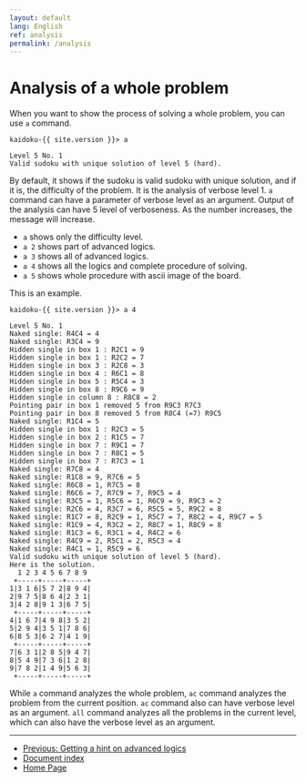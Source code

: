 ```yaml
---
layout: default
lang: English
ref: analysis
permalink: /analysis
---
```


# Analysis of a whole problem

When you want to show the process of solving a whole problem, you can use `a` command.

    kaidoku-{{ site.version }}> a
    
    Level 5 No. 1
    Valid sudoku with unique solution of level 5 (hard).

By default, it shows if the sudoku is valid sudoku with unique solution, and if it is, the difficulty of the problem. It is the analysis of verbose level 1. `a` command can have a parameter of verbose level as an argument. Output of the analysis can have 5 level of verboseness. As the number increases, the message will increase.

- `a` shows only the difficulty level.
- `a 2` shows part of advanced logics.
- `a 3` shows all of advanced logics.
- `a 4` shows all the logics and complete procedure of solving.
- `a 5` shows whole procedure with ascii image of the board.

This is an example.

```
kaidoku-{{ site.version }}> a 4

Level 5 No. 1
Naked single: R4C4 = 4
Naked single: R3C4 = 9
Hidden single in box 1 : R2C1 = 9
Hidden single in box 1 : R2C2 = 7
Hidden single in box 3 : R2C8 = 3
Hidden single in box 4 : R6C1 = 8
Hidden single in box 5 : R5C4 = 3
Hidden single in box 8 : R9C6 = 9
Hidden single in column 8 : R8C8 = 2
Pointing pair in box 1 removed 5 from R9C3 R7C3 
Pointing pair in box 8 removed 5 from R8C4 (=7) R9C5 
Naked single: R1C4 = 5
Hidden single in box 1 : R2C3 = 5
Hidden single in box 2 : R1C5 = 7
Hidden single in box 7 : R9C1 = 7
Hidden single in box 7 : R8C1 = 5
Hidden single in box 7 : R7C3 = 1
Naked single: R7C8 = 4
Naked single: R1C8 = 9, R7C6 = 5
Naked single: R6C8 = 1, R7C5 = 8
Naked single: R6C6 = 7, R7C9 = 7, R9C5 = 4
Naked single: R3C5 = 1, R5C6 = 1, R6C9 = 9, R9C3 = 2
Naked single: R2C6 = 4, R3C7 = 6, R5C5 = 5, R9C2 = 8
Naked single: R1C7 = 8, R2C9 = 1, R5C7 = 7, R8C2 = 4, R9C7 = 5
Naked single: R1C9 = 4, R3C2 = 2, R8C7 = 1, R8C9 = 8
Naked single: R1C3 = 6, R3C1 = 4, R4C2 = 6
Naked single: R4C9 = 2, R5C1 = 2, R5C3 = 4
Naked single: R4C1 = 1, R5C9 = 6
Valid sudoku with unique solution of level 5 (hard).
Here is the solution.
  1 2 3 4 5 6 7 8 9
 +-----+-----+-----+
1|3 1 6|5 7 2|8 9 4|
2|9 7 5|8 6 4|2 3 1|
3|4 2 8|9 1 3|6 7 5|
 +-----+-----+-----+
4|1 6 7|4 9 8|3 5 2|
5|2 9 4|3 5 1|7 8 6|
6|8 5 3|6 2 7|4 1 9|
 +-----+-----+-----+
7|6 3 1|2 8 5|9 4 7|
8|5 4 9|7 3 6|1 2 8|
9|7 8 2|1 4 9|5 6 3|
 +-----+-----+-----+
```

While `a` command analyzes the whole problem, `ac` command analyzes the problem from the current position. `ac` command also can have verbose level as an argument. `all` command analyzes all the problems in the current level, which can also have the verbose level as an argument.

- - -

- [Previous: Getting a hint on advanced logics](advancedhint)
- [Document index](./#document)
- [Home Page](./)
